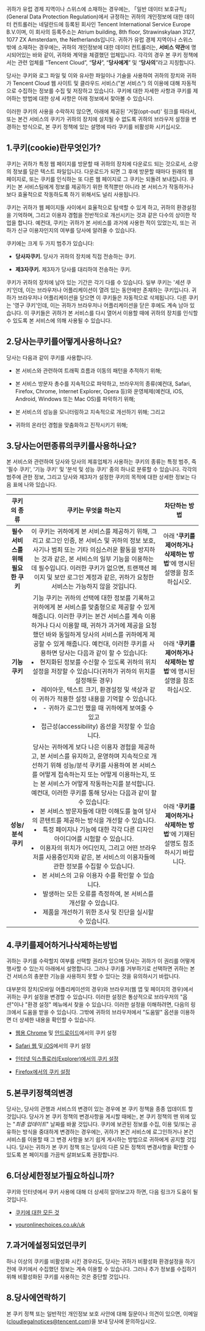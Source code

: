  



귀하가 유럽 경제 지역이나 스위스에 소재하는 경우에는, 「일반 데이터 보호규칙」(General Data Protection Regulation)에서 규정하는 귀하의 개인정보에 대한 데이터 컨트롤러는 네덜란드에 등록된 회사인 Tencent International Service Europe B.V.이며, 이 회사의 등록주소는 Atrium building, 8th floor, Strawinskylaan 3127, 1077 ZX Amsterdam, the Netherlands입니다. 귀하가 유럽 경제 지역이나 스위스 밖에 소재하는 경우에는, 귀하의 개인정보에 대한 데이터 컨트롤러는, **서비스 약관**에 명시되어있는 바와 같이, 귀하와 계약을 체결했던 업체입니다. 각각의 경우 본 쿠키 정책에서는 관련 업체를 “Tencent Cloud”, “**당사**”, “**당사에게**” 및 “**당사의**”라고 지칭합니다. 

당사는 쿠키와 로그 파일 및 이와 유사한 파일이나 기술을 사용하여 귀하의 장치와 귀하가 Tencent Cloud  웹 사이트 및 클라우드 서비스("본 서비스") 의 이용에 대해 자동적으로 수집하는 정보를 수집 및 저장하고 있습니다. 쿠키에 대한 자세한 사항과 쿠키를 제어하는 방법에 대한 상세 사항은 아래 정보에서 찾아볼 수 있습니다.

이러한 쿠키의 사용을 수락하지 않으면, 아래에 제공된 '거절(opt-out)' 링크를 따라서, 또는 본건 서비스의 쿠키가 귀하의 장치에 설치될 수 없도록 귀하의 브라우저 설정을 변경하는 방식으로, 본 쿠키 정책에 있는 설명에 따라 쿠키를 비활성화 시키십시오. 

## 1.쿠키(cookie)란무엇인가?

쿠키는 귀하가 특정 웹 페이지를 방문할 때 귀하의 장치에 다운로드 되는 것으로서, 소량의 정보를 담은 텍스트 파일입니다. 다운로드가 되면 그 후에 방문할 때마다 원래의 웹 페이지로, 또는 쿠키를 인식하는 또 다른 웹 페이지로 그 쿠키는 되돌려 보내집니다. 쿠키는 본 서비스팀에게 정보를 제공하기 위한 목적뿐만 아니라 본 서비스가 작동하거나 보다 효율적으로 작동하도록 하기 위해서도 널리 사용됩니다.

쿠키는 귀하가 웹 페이지들 사이에서 효율적으로 탐색할 수 있게 하고, 귀하의 환경설정을 기억하며, 그리고 이용자 경험을 전반적으로 개선시키는 것과 같은 다수의 상이한 작업을 합니다. 예컨대, 쿠키는 귀하가 본 서비스를 과거에 사용한 적이 있었는지, 또는 귀하가 신규 이용자인지의 여부를 당사에 알려줄 수 있습니다. 

쿠키에는 크게 두 가지 범주가 있습니다:

- **당사자쿠키.** 당사가 귀하의 장치에 직접 전송하는 쿠키.

- **제3자쿠키.** 제3자가 당사를 대리하여 전송하는 쿠키.

쿠키가 귀하의 장치에 남아 있는 기간은 각기 다를 수 있습니다. 일부 쿠키는 '세션 쿠키'인데, 이는 브라우저나 어플리케이션이 열려 있는 동안에만 존재하는 쿠키입니다. 귀하가 브라우저나 어플리케이션을 닫으면 이 쿠키들은 자동적으로 삭제됩니다. 다른 쿠키는 '영구 쿠키'인데, 이는 귀하가 브라우저나 어플리케이션을 닫은 후에도 계속 남아 있습니다. 이 쿠키들은 귀하가 본 서비스를 다시 열어서 이용할 때에 귀하의 장치를 인식할 수 있도록 본 서비스에 의해 사용될 수 있습니다.

## 2.당사는쿠키를어떻게사용하나요?

당사는 다음과 같이 쿠키를 사용합니다.

- 본 서비스와 관련하여 트래픽 흐름과 이동의 패턴을 추적하기 위해;

- 본 서비스 방문자 총수를 지속적으로 파악하고, 브라우저의 종류(예컨대, Safari, Firefox, Chrome, Internet Explorer, Opera 등)와 운영체제(예컨대, iOS, Android, Windows 또는 Mac OS)를 파악하기 위해;

- 본 서비스의 성능을 모니터링하고 지속적으로 개선하기 위해; 그리고

- 귀하의 온라인 경험을 맞춤화하고 진작시키기 위해;

## 3.당사는어떤종류의쿠키를사용하나요?

본 서비스와 관련하여 당사와 당사의 제휴업체가 사용하는 쿠키의 종류는 특정 범주, 즉 '필수 쿠키', '기능 쿠키' 및 '분석 및 성능 쿠키' 중의 하나로 분류할 수 있습니다. 각각의 범주에 관한 정보, 그리고 당사와 제3자가 설정한 쿠키의 목적에 대한 상세한 정보는 다음 표에 나와 있습니다.

|          **쿠키의 종류**           |                   **쿠키는 무엇을 하는지**                   |                      **차단하는 방법**                       |
| :--------------------------------: | :----------------------------------------------------------: | :----------------------------------------------------------: |
| **필수 서비스를 위해 필요한 쿠키** | 이 쿠키는 귀하에게 본 서비스를 제공하기 위해, 그리고 로그인 인증, 본 서비스 및 귀하의 정보 보호, 사기나 범죄 또는 기타 의심스러운 활동을 방지하는 것과 같은, 본 서비스의 일부 기능을 이용하는 데 필수입니다. 이러한 쿠키가 없으면, 트랜잭션 페이지 및 보안 로그인 계정과 같은, 귀하가 요청한 서비스는 가능하지 않을 것입니다. | 아래 **'쿠키를 제어하거나 삭제하는 방법**'에 명시된 설명을 참조하십시오. |
|         **기능** **쿠키**          | 기능 쿠키는 귀하의 선택에 대한 정보를 기록하고 귀하에게 본 서비스를 맞춤형으로 제공할 수 있게 해줍니다. 이러한 쿠키는 본건 서비스를 계속 이용하거나 다시 이용할 때, 귀하가 과거에 제공을 요청했던 바와 동일하게 당사의 서비스를 귀하에게 제공할 수 있게 해줍니다. 예컨대, 이러한 쿠키를 사용하면 당사는 다음과 같이 할 수 있습니다:     <li>현지화된 정보를 수신할 수 있도록 귀하의 위치 설정을 저장할 수 있습니다(귀하가 귀하의 위치를 설정해둔 경우) </li>  <li>레이아웃, 텍스트 크기, 환경설정 및 색상과 같이 귀하가 적용한 설정 내용을 기억할 수 있습니다.  </li> <li>- 귀하가 로그인 했을 때 귀하에게 보여줄 수 있고 </li> <li>접근성(accessibility) 옵션을 저장할 수 있습니다.</li> | 아래 **'쿠키를 제어하거나 삭제하는 방법**'에 명시된 설명을 참조하십시오. |
|         **성능/분석 쿠키**         | 당사는 귀하에게 보다 나은 이용자 경험을 제공하고, 본 서비스를 유지하고, 운영하며 지속적으로 개선하기 위해 성능/분석 쿠키를 사용하여 본 서비스를 어떻게 접속하는지 또는 어떻게 이용하는지, 또는 본 서비스가 어떻게 작동하는지를 분석합니다. 예컨대, 이러한 쿠키를 통해 당사는 다음과 같이 할 수 있습니다:    <li>본 서비스 방문자들에 대한 이해도를 높여 당사의 콘텐트를 제공하는 방식을 개선할 수 있습니다.  </li><li> 특정 페이지나 기능에 대한 각각 다른 디자인 아이디어를 시험할 수 있습니다.  </li><li> 이용자의 위치가 어디인지, 그리고 어떤 브라우저를 사용중인지와 같은, 본 서비스의 이용자들에 관한 정보를 수집할 수 있습니다.</li><li>본 서비스의 고유 이용자 수를 확인할 수 있습니다. </li><li>  발생하는 모든 오류를 측정하여, 본 서비스를 개선할 수 있습니다.  </li><li> 제품을 개선하기 위한 조사 및 진단을 실시할 수 있습니다.</li> | 아래 **'쿠키를 제어하거나 삭제하는 방법**'에 기재된 설명도 참조하시기 바랍니다. |

## 4.쿠키를제어하거나삭제하는방법

귀하는 쿠키를 수락할지 여부를 선택할 권리가 있으며 당사는 귀하가 이 권리를 어떻게 행사할 수 있는지 아래에서 설명합니다. 그러나 쿠키를 거부하기로 선택하면 귀하는 본건 서비스의 충분한 기능을 사용하지 못할 수 있다는 것을 유의하시기 바랍니다.

대부분의 장치(모바일 어플리케이션의 경우)와 브라우저(웹 앱 및 페이지의 경우)에서 귀하는 쿠키 설정을 변경할 수 있습니다. 이러한 설정은 통상적으로 브라우저의 "옵션"이나 "환경 설정" 메뉴에서 찾을 수 있습니다. 이러한 설정을 이해하려면, 다음의 링크에서 도움을 받을 수 있습니다. 그밖에 귀하의 브라우저에서 "도움말" 옵션을 이용하면 더 상세한 내용을 확인할 수 있습니다.

- [웹용 Chrome](https://support.google.com/chrome/answer/95647?co=GENIE.Platform%3DDesktop&hl=en) 및 [안드로이드](https://support.google.com/chrome/answer/95647?co=GENIE.Platform%3DAndroid&hl=en)에서의 쿠키 설정

- [ Safari 웹 ](http://support.apple.com/kb/PH5042) 및[  iOS](http://support.apple.com/kb/HT1677)에서의 쿠키 설정

- [ 인터넷 익스플로러(Explorer)에서의 쿠키 설정 ](http://windows.microsoft.com/en-gb/windows7/how-to-manage-cookies-in-internet-explorer-9)

- [ Firefox에서의 쿠키 설정 ](http://support.mozilla.org/en-US/kb/cookies)

## 5.본쿠키정책의변경

당사는, 당사의 관행과 서비스의 변경이 있는 경우에 본 쿠키 정책을 종종 업데이트 할 것입니다. 당사가 본 쿠키 정책의 변경사항을 게시할 때에는, 본 쿠키 정책의 맨 위에 있는 "*최종* *업데이트*" 날짜를 바꿀 것입니다. 쿠키에 보관된 정보를 수집, 이용 및/또는 공유하는 방식을 중대하게 변경하는 경우에는, 귀하가 본건 서비스에 로그인하거나 본건 서비스를 이용할 때 그 변경 사항을 보기 쉽게 게시하는 방법으로 귀하에게 공지할 것입니다. 당사는 귀하가 본 쿠키 정책 또는 당사의 다른 모든 정책의 변경사항을 확인할 수 있도록 본 페이지를 가끔씩 살펴보도록 권장합니다.

## 6.더상세한정보가필요하십니까?

쿠키와 인터넷에서 쿠키 사용에 대해 더 상세히 알아보고자 하면, 다음 링크가 도움이 될 것입니다.

- [ 쿠키에 대한 모든 것 ](http://www.allaboutcookies.org/)

- [youronlinechoices.co.uk/uk](http://www.youronlinechoices.com/uk/)

## 7.과거에설정되었던쿠키

하나 이상의 쿠키를 비활성화 시킨 경우라도, 당사는 귀하가 비활성화 환경설정을 하기 전에 쿠키에서 수집했던 정보는 계속 이용할 수 있습니다. 그러나 추가 정보를 수집하기 위해 비활성화된 쿠키를 사용하는 것은 중단할 것입니다.

## 8.당사에연락하기

본 쿠키 정책 또는 일반적인 개인정보 보호 사안에 대해 질문이나 의견이 있으면, 이메일(cloudlegalnotices@tencent.com)을 보내 당사에 문의하십시오. 

 

 